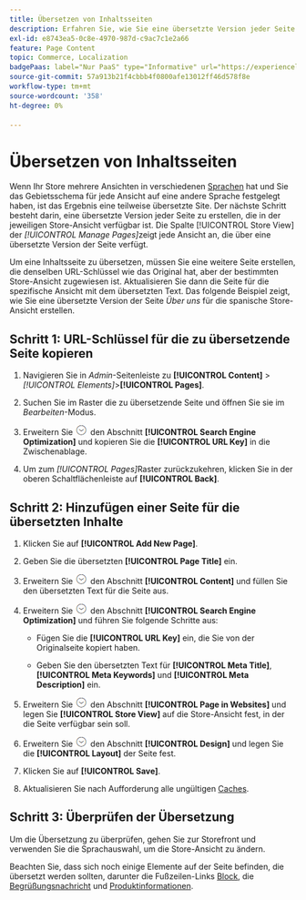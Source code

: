 ```yaml
---
title: Übersetzen von Inhaltsseiten
description: Erfahren Sie, wie Sie eine übersetzte Version jeder Seite erstellen, die in der jeweiligen Store-Ansicht verfügbar ist.
exl-id: e8743ea5-0c8e-4970-987d-c9ac7c1e2a66
feature: Page Content
topic: Commerce, Localization
badgePaas: label="Nur PaaS" type="Informative" url="https://experienceleague.adobe.com/en/docs/commerce/user-guides/product-solutions" tooltip="Gilt nur für Adobe Commerce in Cloud-Projekten (von Adobe verwaltete PaaS-Infrastruktur) und lokale Projekte."
source-git-commit: 57a913b21f4cbbb4f0800afe13012ff46d578f8e
workflow-type: tm+mt
source-wordcount: '358'
ht-degree: 0%

---
```


# Übersetzen von Inhaltsseiten

Wenn Ihr Store mehrere Ansichten in verschiedenen [Sprachen](../stores-purchase/store-localize.md) hat und Sie das Gebietsschema für jede Ansicht auf eine andere Sprache festgelegt haben, ist das Ergebnis eine teilweise übersetzte Site. Der nächste Schritt besteht darin, eine übersetzte Version jeder Seite zu erstellen, die in der jeweiligen Store-Ansicht verfügbar ist. Die Spalte [!UICONTROL Store View] der _[!UICONTROL Manage Pages]_&#x200B;zeigt jede Ansicht an, die über eine übersetzte Version der Seite verfügt.

Um eine Inhaltsseite zu übersetzen, müssen Sie eine weitere Seite erstellen, die denselben URL-Schlüssel wie das Original hat, aber der bestimmten Store-Ansicht zugewiesen ist. Aktualisieren Sie dann die Seite für die spezifische Ansicht mit dem übersetzten Text. Das folgende Beispiel zeigt, wie Sie eine übersetzte Version der Seite _Über uns_ für die spanische Store-Ansicht erstellen.

## Schritt 1: URL-Schlüssel für die zu übersetzende Seite kopieren

1. Navigieren Sie in _Admin_-Seitenleiste zu **[!UICONTROL Content]** > _[!UICONTROL Elements]_>**[!UICONTROL Pages]**.

1. Suchen Sie im Raster die zu übersetzende Seite und öffnen Sie sie im _Bearbeiten_-Modus.

1. Erweitern Sie ![Erweiterungsauswahl](../assets/icon-display-expand.png) den Abschnitt **[!UICONTROL Search Engine Optimization]** und kopieren Sie die **[!UICONTROL URL Key]** in die Zwischenablage.

1. Um zum _[!UICONTROL Pages]_&#x200B;Raster zurückzukehren, klicken Sie in der oberen Schaltflächenleiste auf **[!UICONTROL Back]**.

## Schritt 2: Hinzufügen einer Seite für die übersetzten Inhalte

1. Klicken Sie auf **[!UICONTROL Add New Page]**.

1. Geben Sie die übersetzten **[!UICONTROL Page Title]** ein.

1. Erweitern Sie ![Erweiterungsauswahl](../assets/icon-display-expand.png) den Abschnitt **[!UICONTROL Content]** und füllen Sie den übersetzten Text für die Seite aus.

1. Erweitern Sie ![Erweiterungsauswahl](../assets/icon-display-expand.png) den Abschnitt **[!UICONTROL Search Engine Optimization]** und führen Sie folgende Schritte aus:

   - Fügen Sie die **[!UICONTROL URL Key]** ein, die Sie von der Originalseite kopiert haben.

   - Geben Sie den übersetzten Text für **[!UICONTROL Meta Title]**, **[!UICONTROL Meta Keywords]** und **[!UICONTROL Meta Description]** ein.

1. Erweitern Sie ![Erweiterungsauswahl](../assets/icon-display-expand.png) den Abschnitt **[!UICONTROL Page in Websites]** und legen Sie **[!UICONTROL Store View]** auf die Store-Ansicht fest, in der die Seite verfügbar sein soll.

1. Erweitern Sie ![Erweiterungsauswahl](../assets/icon-display-expand.png) den Abschnitt **[!UICONTROL Design]** und legen Sie die **[!UICONTROL Layout]** der Seite fest.

1. Klicken Sie auf **[!UICONTROL Save]**.

1. Aktualisieren Sie nach Aufforderung alle ungültigen [Caches](../systems/cache-management.md).

## Schritt 3: Überprüfen der Übersetzung

Um die Übersetzung zu überprüfen, gehen Sie zur Storefront und verwenden Sie die Sprachauswahl, um die Store-Ansicht zu ändern.

Beachten Sie, dass sich noch einige Elemente auf der Seite befinden, die übersetzt werden sollten, darunter die Fußzeilen-Links [Block](block-add.md), die [Begrüßungsnachricht](../getting-started/storefront-branding.md#change-the-welcome-message) und [Produktinformationen](../stores-purchase/store-localize.md#localize-products).
